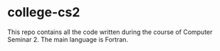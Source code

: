 # college-cs2
This repo contains all the code written during the course of Computer Seminar 2. The main language is Fortran. 
